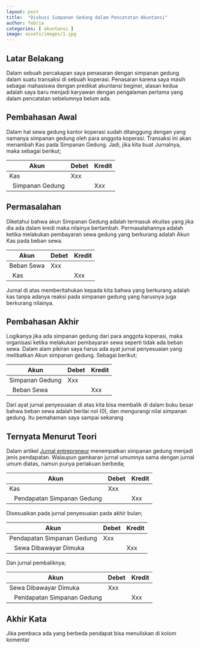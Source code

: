 ```yaml
---
layout: post
title:  "Diskusi Simpanan Gedung dalam Pencatatan Akuntansi"
author: febria
categories: [ akuntansi ]
image: assets/images/1.jpg
---
```

## Latar Belakang
Dalam sebuah percakapan saya penasaran dengan simpanan gedung dalam suatu transaksi di sebuah koperasi. Penasaran karena saya masih sebagai mahasiswa dengan predikat akuntansi beginer, alasan kedua adalah saya baru menjadi karyawan dengan pengalaman pertama yang dalam pencatatan sebelumnya belum ada.

## Pembahasan Awal
Dalam hal sewa gedung kantor koperasi sudah ditanggung dengan yang namanya simpanan gedung oleh para anggota koperasi. Transaksi ini akan menambah Kas pada Simpanan Gedung. Jadi, jika kita buat Jurnalnya, maka sebagai berikut;
<table class="table table-bordered">
  <thead>
    <tr>
      <th scope="col">Akun</th>
      <th scope="col">Debet</th>
      <th scope="col">Kredit</th>
    </tr>
  </thead>
  <tbody>
    <tr>   
      <td>Kas</td>
      <td>Xxx</td>
      <td></td>
    </tr>
    <tr>
      <td>&nbsp;&nbsp;Simpanan Gedung</td>
      <td></td>
      <td>Xxx</td>
    </tr>  
  </tbody>
</table>

## Permasalahan
Diketahui bahwa akun Simpanan Gedung adalah termasuk ekuitas yang jika dia ada dalam kredi maka nilainya bertambah. Permasalahannya adalah ketika melakukan pembayaran sewa gedung yang berkurang adalah Akun Kas pada beban sewa.
<table class="table table-bordered">
  <thead>
    <tr>
      <th scope="col">Akun</th>
      <th scope="col">Debet</th>
      <th scope="col">Kredit</th>
    </tr>
  </thead>
  <tbody>
    <tr>   
      <td>Beban Sewa</td>
      <td>Xxx</td>
      <td></td>
    </tr>
    <tr>
      <td>&nbsp;&nbsp;Kas</td>
      <td></td>
      <td>Xxx</td>
    </tr>  
  </tbody>
</table>

Jurnal di atas memberitahukan kepada kita bahwa yang berkurang adalah kas tanpa adanya reaksi pada simpanan gedung yang harusnya juga berkurang nilainya.

## Pembahasan Akhir
Logikanya jika ada simpanan gedung dari para anggota koperasi, maka organisasi ketika melakukan pembayaran sewa seperti tidak ada beban sewa. Dalam alam pikiran saya harus ada ayat jurnal penyesuaian yang melibatkan Akun simpanan gedung. Sebagai berikut;
<table class="table table-bordered">
  <thead>
    <tr>
      <th scope="col">Akun</th>
      <th scope="col">Debet</th>
      <th scope="col">Kredit</th>
    </tr>
  </thead>
  <tbody>
    <tr>   
      <td>Simpanan Gedung</td>
      <td>Xxx</td>
      <td></td>
    </tr>
    <tr>
      <td>&nbsp;&nbsp;Beban Sewa</td>
      <td></td>
      <td>Xxx</td>
    </tr>  
  </tbody>
</table>
Dari ayat jurnal penyesuaian di atas kita bisa membalik di dalam buku besar bahwa beban sewa adalah berilai nol (0), dan mengurangi nilai simpanan gedung. Itu pemahaman saya sampai sekarang

## Ternyata Menurut Teori
Dalam artikel [Jurnal entrepreneur](https://www.jurnal.id/id/blog/2017-pengertian-fungsi-dan-contoh-transaksi-jurnal-pembalik/#2_Pendapatan_Diterima_di_Muka/?target=_blank) menempatkan simpanan gedung menjadi jenis pendapatan. Walaupun gambaran jurnal umumnya sama dengan jurnal umum diatas, namun punya perlakuan berbeda;

<table class="table table-bordered">
  <thead>
    <tr>
      <th scope="col">Akun</th>
      <th scope="col">Debet</th>
      <th scope="col">Kredit</th>
    </tr>
  </thead>
  <tbody>
    <tr>   
      <td>Kas</td>
      <td>Xxx</td>
      <td></td>
    </tr>
    <tr>
      <td>&nbsp;&nbsp;&nbsp;Pendapatan Simpanan Gedung</td>
      <td></td>
      <td>Xxx</td>
    </tr>  
  </tbody>
</table>
Disesuaikan pada jurnal penyesuaian pada akhir bulan;
<table class="table table-bordered">
  <thead>
    <tr>
      <th scope="col">Akun</th>
      <th scope="col">Debet</th>
      <th scope="col">Kredit</th>
    </tr>
  </thead>
  <tbody>
    <tr>   
      <td>Pendapatan Simpanan Gedung</td>
      <td>Xxx</td>
      <td></td>
    </tr>
    <tr>
      <td>&nbsp;&nbsp;&nbsp;Sewa Dibawayar Dimuka</td>
      <td></td>
      <td>Xxx</td>
    </tr>  
  </tbody>
</table>

Dan jurnal pembaliknya;
<table class="table table-bordered">
  <thead>
    <tr>
      <th scope="col">Akun</th>
      <th scope="col">Debet</th>
      <th scope="col">Kredit</th>
    </tr>
  </thead>
  <tbody>
    <tr>   
      <td>Sewa Dibawayar Dimuka</td>
      <td>Xxx</td>
      <td></td>
    </tr>
    <tr>
      <td>&nbsp;&nbsp;&nbsp;Pendapatan Simpanan Gedung</td>
      <td></td>
      <td>Xxx</td>
    </tr>  
  </tbody>
</table>

## Akhir Kata
Jika pembaca ada yang berbeda pendapat bisa menuliskan di kolom komentar

